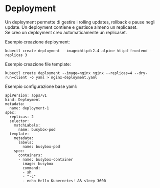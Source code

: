 Deployment
==========

Un deployment permette di gestire i rolling updates, rollback e pause negli update.
Un deployment contiene e gestisce almeno un replicaset.  
Se creo un deployment creo automaticamente un replicaset.

Esempio creazione deployment:
```
kubectl create deployment --image=httpd:2.4-alpine httpd-frontend --replicas 3
```

Esempio creazione file template:
```
kubectl create deployment --image=nginx nginx --replicas=4 --dry-run=client -o yaml > nginx-deployment.yaml
```

Esempio configurazione base yaml:
```
apiVersion: apps/v1
kind: Deployment
metadata:
  name: deployment-1
spec:
  replicas: 2
  selector:
    matchLabels:
      name: busybox-pod
  template:
    metadata:
      labels:
        name: busybox-pod
    spec:
      containers:
      - name: busybox-container
        image: busybox
        command:
        - sh
        - "-c"
        - echo Hello Kubernetes! && sleep 3600
```